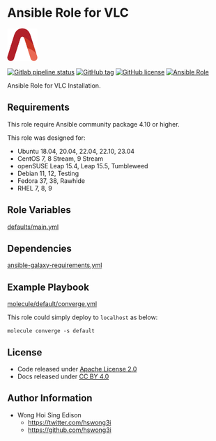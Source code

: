 # Ansible Role for VLC

<a href="https://alvistack.com" title="AlviStack" target="_blank"><img src="/alvistack.svg" height="75" alt="AlviStack"></a>

[![Gitlab pipeline status](https://img.shields.io/gitlab/pipeline/alvistack/ansible-role-vlc/master)](https://gitlab.com/alvistack/ansible-role-vlc/-/pipelines)
[![GitHub tag](https://img.shields.io/github/tag/alvistack/ansible-role-vlc.svg)](https://github.com/alvistack/ansible-role-vlc/tags)
[![GitHub license](https://img.shields.io/github/license/alvistack/ansible-role-vlc.svg)](https://github.com/alvistack/ansible-role-vlc/blob/master/LICENSE)
[![Ansible Role](https://img.shields.io/badge/galaxy-alvistack.vlc-blue.svg)](https://galaxy.ansible.com/alvistack/vlc)

Ansible Role for VLC Installation.

## Requirements

This role require Ansible community package 4.10 or higher.

This role was designed for:

-   Ubuntu 18.04, 20.04, 22.04, 22.10, 23.04
-   CentOS 7, 8 Stream, 9 Stream
-   openSUSE Leap 15.4, Leap 15.5, Tumbleweed
-   Debian 11, 12, Testing
-   Fedora 37, 38, Rawhide
-   RHEL 7, 8, 9

## Role Variables

[defaults/main.yml](defaults/main.yml)

## Dependencies

[ansible-galaxy-requirements.yml](ansible-galaxy-requirements.yml)

## Example Playbook

[molecule/default/converge.yml](molecule/default/converge.yml)

This role could simply deploy to `localhost` as below:

    molecule converge -s default

## License

-   Code released under [Apache License 2.0](LICENSE)
-   Docs released under [CC BY 4.0](http://creativecommons.org/licenses/by/4.0/)

## Author Information

-   Wong Hoi Sing Edison
    -   <https://twitter.com/hswong3i>
    -   <https://github.com/hswong3i>

